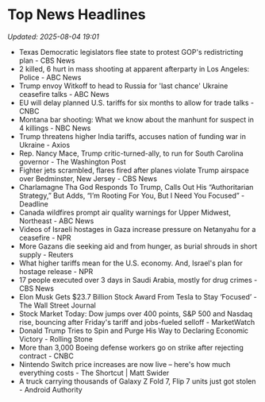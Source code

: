 # Top News Headlines

_Updated: 2025-08-04 19:01_

- Texas Democratic legislators flee state to protest GOP's redistricting plan - CBS News
- 2 killed, 6 hurt in mass shooting at apparent afterparty in Los Angeles: Police - ABC News
- Trump envoy Witkoff to head to Russia for 'last chance' Ukraine ceasefire talks - ABC News
- EU will delay planned U.S. tariffs for six months to allow for trade talks - CNBC
- Montana bar shooting: What we know about the manhunt for suspect in 4 killings - NBC News
- Trump threatens higher India tariffs, accuses nation of funding war in Ukraine - Axios
- Rep. Nancy Mace, Trump critic-turned-ally, to run for South Carolina governor - The Washington Post
- Fighter jets scrambled, flares fired after planes violate Trump airspace over Bedminster, New Jersey - CBS News
- Charlamagne Tha God Responds To Trump, Calls Out His “Authoritarian Strategy,” But Adds, “I’m Rooting For You, But I Need You Focused” - Deadline
- Canada wildfires prompt air quality warnings for Upper Midwest, Northeast - ABC News
- Videos of Israeli hostages in Gaza increase pressure on Netanyahu for a ceasefire - NPR
- More Gazans die seeking aid and from hunger, as burial shrouds in short supply - Reuters
- What higher tariffs mean for the U.S. economy. And, Israel's plan for hostage release - NPR
- 17 people executed over 3 days in Saudi Arabia, mostly for drug crimes - CBS News
- Elon Musk Gets $23.7 Billion Stock Award From Tesla to Stay ‘Focused’ - The Wall Street Journal
- Stock Market Today: Dow jumps over 400 points, S&P 500 and Nasdaq rise, bouncing after Friday's tariff and jobs-fueled selloff - MarketWatch
- Donald Trump Tries to Spin and Purge His Way to Declaring Economic Victory - Rolling Stone
- More than 3,000 Boeing defense workers go on strike after rejecting contract - CNBC
- Nintendo Switch price increases are now live – here's how much everything costs - The Shortcut | Matt Swider
- A truck carrying thousands of Galaxy Z Fold 7, Flip 7 units just got stolen - Android Authority